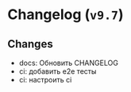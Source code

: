 # Changelog (`v9.7`)

## Changes
- docs: Обновить CHANGELOG
- ci: добавить e2e тесты
- ci: настроить ci